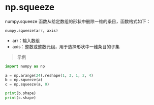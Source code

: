 &emsp;

# np.squeeze

numpy.squeeze 函数从给定数组的形状中删除一维的条目，函数格式如下：
```python
numpy.squeeze(arr, axis)
```
- arr：输入数组
- axis：整数或整数元组，用于选择形状中一维条目的子集

>示例
```python
import numpy as np
 
a = np.arange(24).reshape(1, 3, 1, 2, 4)
b = np.squeeze(a)
c = np.squeeze(a, 0)

print(b.shape)
print(c.shape)
```

